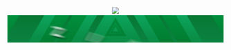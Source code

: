 <div align="center">
  <span><img width="390" style="float: center;" src="https://komarev.com/ghpvc/?username=ZippyNeuron&color=0f7d57&style=for-the-badge&label=You+Are+Visitor"></span>
  <span><img width="500" src="https://raw.githubusercontent.com/ZippyNeuron/ZippyNeuron/master/ZippyNeuron.gif"></span>
</div>
